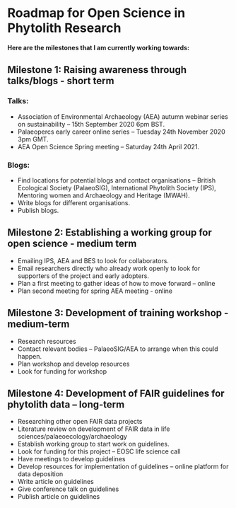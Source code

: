 # Roadmap for Open Science in Phytolith Research

**Here are the milestones that I am currently working towards:**

## Milestone 1: Raising awareness through talks/blogs - short term
### Talks:
* Association of Environmental Archaeology (AEA) autumn webinar series on sustainability – 15th September 2020 6pm BST.
* Palaeopercs early career online series – Tuesday 24th November 2020 3pm GMT.
* AEA Open Science Spring meeting – Saturday 24th April 2021.
### Blogs:
* Find locations for potential blogs and contact organisations – British Ecological Society (PalaeoSIG), International Phytolith Society (IPS), Mentoring women and Archaeology and Heritage (MWAH).
* Write blogs for different organisations.
* Publish blogs.

## Milestone 2: Establishing a working group for open science - medium term
* Emailing IPS, AEA and BES to look for collaborators.
* Email researchers directly who already work openly to look for supporters of the project and early adopters.
* Plan a first meeting to gather ideas of how to move forward – online
* Plan second meeting for spring AEA meeting - online

## Milestone 3: Development of training workshop - medium-term
* Research resources
* Contact relevant bodies – PalaeoSIG/AEA to arrange when this could happen.
* Plan workshop and develop resources
* Look for funding for workshop

## Milestone 4: Development of FAIR guidelines for phytolith data – long-term
* Researching other open FAIR data projects
* Literature review on development of FAIR data in life sciences/palaeoecology/archaeology
* Establish working group to start work on guidelines.
* Look for funding for this project – EOSC life science call
* Have meetings to develop guidelines
* Develop resources for implementation of guidelines – online platform for data deposition
* Write article on guidelines
* Give conference talk on guidelines
* Publish article on guidelines
